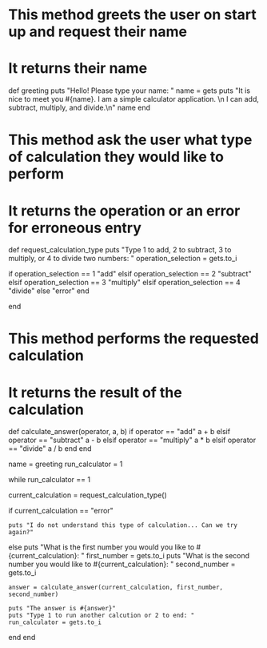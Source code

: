 # This method greets the user on start up and request their name
# It returns their name
def greeting
  puts "Hello!  Please type your name: "
  name = gets
  puts "It is nice to meet you #{name}.  I am a simple calculator application.  \n
  I can add, subtract, multiply, and divide.\n"
  name
end

# This method ask the user what type of calculation they would like to perform
# It returns the operation or an error for erroneous entry
def request_calculation_type
  puts "Type 1 to add, 2 to subtract, 3 to multiply, or 4 to divide two numbers: "
  operation_selection = gets.to_i

  if operation_selection == 1
    "add"
  elsif operation_selection == 2
    "subtract"
  elsif operation_selection == 3
    "multiply"
  elsif operation_selection == 4
    "divide"
  else
    "error"
  end

end

# This method performs the requested calculation
# It returns the result of the calculation
def calculate_answer(operator, a, b)
  if operator == "add"
    a + b
  elsif operator == "subtract"
    a - b
  elsif operator == "multiply"
    a * b
  elsif operator == "divide"
    a / b
  end
end

name = greeting
run_calculator = 1

while run_calculator == 1

  current_calculation = request_calculation_type()

  if current_calculation == "error"

    puts "I do not understand this type of calculation... Can we try again?"

  else
    puts "What is the first number you would you like to #{current_calculation}: "
    first_number = gets.to_i
    puts "What is the second number you would like to #{current_calculation}: "
    second_number = gets.to_i

    answer = calculate_answer(current_calculation, first_number, second_number)

    puts "The answer is #{answer}"
    puts "Type 1 to run another calcution or 2 to end: "
    run_calculator = gets.to_i

  end
end
